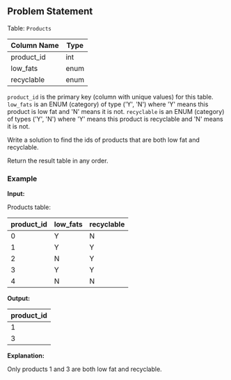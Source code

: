 ## Problem Statement

Table: `Products`

| Column Name  | Type   |
|--------------|--------|
| product_id   | int    |
| low_fats     | enum   |
| recyclable    | enum   |

`product_id` is the primary key (column with unique values) for this table. `low_fats` is an ENUM (category) of type ('Y', 'N') where 'Y' means this product is low fat and 'N' means it is not. `recyclable` is an ENUM (category) of types ('Y', 'N') where 'Y' means this product is recyclable and 'N' means it is not.

Write a solution to find the ids of products that are both low fat and recyclable.

Return the result table in any order.

### Example

**Input:**

Products table:

| product_id | low_fats | recyclable |
|------------|----------|------------|
| 0          | Y        | N          |
| 1          | Y        | Y          |
| 2          | N        | Y          |
| 3          | Y        | Y          |
| 4          | N        | N          |

**Output:**

| product_id |
|------------|
| 1          |
| 3          |

**Explanation:**

Only products 1 and 3 are both low fat and recyclable.

